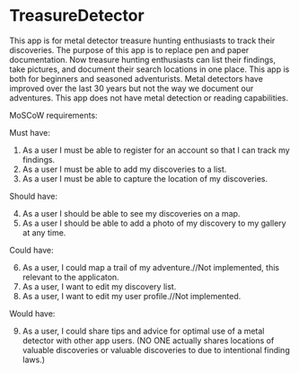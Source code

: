 # TreasureDetector
This app is for metal detector treasure hunting enthusiasts to track their discoveries. The purpose of this app is to replace pen and paper documentation. Now treasure hunting enthusiasts can list their findings, take pictures, and document their search locations in one place. This app is both for beginners and seasoned adventurists. Metal detectors have improved over the last 30 years but not the way we document our adventures. This app does not have metal detection or reading capabilities. 

MoSCoW requirements:

Must have:

1.	As a user I must be able to register for an account so that I can track my findings.
2.	As a user I must be able to add my discoveries to a list.
3.	As a user I must be able to capture the location of my discoveries.

Should have:

4.	As a user I should be able to see my discoveries on a map.
5.	As a user I should be able to add a photo of my discovery to my gallery at any time.

Could have:

6.	As a user, I could map a trail of my adventure.//Not implemented, this relevant to the applicaton.
7.	As a user, I want to edit my discovery list.
8.	As a user, I want to edit my user profile.//Not implemented.

Would have:

9. As a user, I could share tips and advice for optimal use of a metal detector with other app users. 
     (NO ONE actually shares locations of valuable discoveries or valuable discoveries to due to intentional finding laws.)


